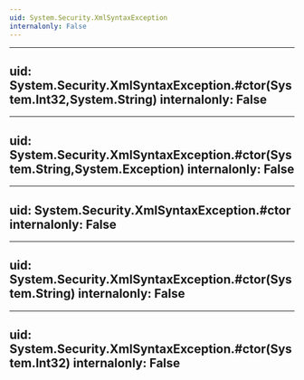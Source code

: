 ```yaml
---
uid: System.Security.XmlSyntaxException
internalonly: False
---
```


---
uid: System.Security.XmlSyntaxException.#ctor(System.Int32,System.String)
internalonly: False
---

---
uid: System.Security.XmlSyntaxException.#ctor(System.String,System.Exception)
internalonly: False
---

---
uid: System.Security.XmlSyntaxException.#ctor
internalonly: False
---

---
uid: System.Security.XmlSyntaxException.#ctor(System.String)
internalonly: False
---

---
uid: System.Security.XmlSyntaxException.#ctor(System.Int32)
internalonly: False
---

